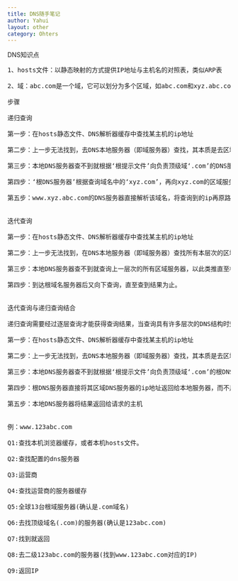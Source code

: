 ```yaml
---
title: DNS随手笔记
author: Yahui
layout: other
category: Ohters
---
```


DNS知识点

<pre style="text-align: left;">
1、hosts文件：以静态映射的方式提供IP地址与主机名的对照表，类似ARP表

2、域：abc.com是一个域，它可以划分为多个区域，如abc.com和xyz.abc.com

步骤

递归查询

第一步：在hosts静态文件、DNS解析器缓存中查找某主机的ip地址

第二步：上一步无法找到，去DNS本地服务器（即域服务器）查找，其本质是去区域服务器、服务器缓存中查找

第三步：本地DNS服务器查不到就根据‘根提示文件’向负责顶级域‘.com’的DNS服务器查询

第四步：‘根DNS服务器’根据查询域名中的‘xyz.com’，再向xyz.com的区域服务器查询

第五步：www.xyz.abc.com的DNS服务器直接解析该域名，将查询到的ip再原路返回给请求查询的主机


迭代查询

第一步：在hosts静态文件、DNS解析器缓存中查找某主机的ip地址

第二步：上一步无法找到，在DNS本地服务器（即域服务器）查找所有本层次的区域服务器

第三步：本地DNS服务器查不到就查询上一层次的所有区域服务器，以此类推直至根域名DNS服务器‘.’

第四步：到达根域名服务器后又向下查询，直至查到结果为止。


迭代查询与递归查询结合

递归查询需要经过逐层查询才能获得查询结果，当查询具有许多层次的DNS结构时效率很低，所以一般采用两者相结合的查询方式。

第一步：在hosts静态文件、DNS解析器缓存中查找某主机的ip地址

第二步：上一步无法找到，去DNS本地服务器（即域服务器）查找，其本质是去区域服务器、服务器缓存中查找

第三步：本地DNS服务器查不到就根据‘根提示文件’向负责顶级域‘.com’的根DNS服务器查询

第四步：根DNS服务器直接将其区域DNS服务器的ip地址返回给本地服务器，而不用再向xyz.com的区域服务器查询。

第五步：本地DNS服务器将结果返回给请求的主机

<span class="image left"><img src="{{ 'assets/images/other/dns.png' | relative_url }}" alt="" /></span>

例：www.123abc.com

Q1:查找本机浏览器缓存，或者本机hosts文件。

Q2:查找配置的dns服务器

Q3:运营商

Q4:查找运营商的服务器缓存

Q5:全球13台根域服务器(确认是.com域名)

Q6:去找顶级域名(.com)的服务器(确认是123abc.com)

Q7:找到就返回

Q8:去二级123abc.com的服务器(找到www.123abc.com对应的IP)

Q9:返回IP
</pre>